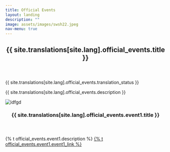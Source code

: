 ```yaml
---
title: Official Events
layout: landing
description: ""
image: assets/images/swsh22.jpeg
nav-menu: true
---
```


<!-- Main -->
<div id="main">
    <section id="one">
        <div class="inner">
            <header class="major">
                <h2>{{ site.translations[site.lang].official_events.title }}</h2>
            </header>
            <p>{{ site.translations[site.lang].official_events.translation_status }}</p>
            <p>{{ site.translations[site.lang].official_events.description }}</p>
        </div>
    </section>
    <section id="two" class="spotlights">
        <section>
            <div class="image">
				<img src="{{ 'assets/images/idfgd.jpeg' | relative_url }}" alt="idfgd" data-position="center center">
			</div>
            <div class="content">
                <div class="inner">
                    <header class="major">
                        <h3>{{ site.translations[site.lang].official_events.event1.title }}</h3>
                    </header>
                    <p>{% t official_events.event1.description %} <a class="vote-link" href="https://idf-girlsday.ponycanyon.co.jp/">{% t official_events.event1.event1_link %}</a></p>
                </div>
            </div>
        </section>
    </section>
</div>
